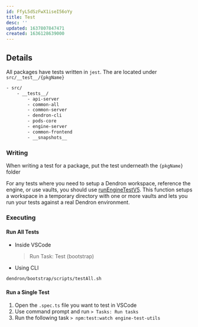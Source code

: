 ```yaml
---
id: FfyL5dSzFwX1iseI56oYy
title: Test
desc: ''
updated: 1637807847471
created: 1636128639000
---
```


## Details
All packages have tests written in `jest`. The are located under `src/__test__/{pkgName}`

```txt
- src/
    - __tests__/
        - api-server
        - common-all
        - common-server
        - dendron-cli
        - pods-core
        - engine-server
        - common-frontend
        - __snapshots__
```


### Writing
<!-- Writing unit test -->
When writing a test for a package, put the test underneath the `{pkgName}` folder

For any tests where you need to setup a Dendron workspace, reference the engine, or use vaults, you should use [runEngineTestV5](https://github.com/dendronhq/dendron/blob/cba633e4568601485e0cea1ab382e9dd3fbaa305/packages/engine-test-utils/src/engine.ts#L274). This function setups a workspace in a temporary directory with one or more vaults and lets you run your tests against a real Dendron environment. 


### Executing
<!-- Running unit test -->

#### Run All Tests
- Inside VSCode
  > Run Task: Test (bootstrap)

- Using CLI
```bash
dendron/bootstrap/scripts/testAll.sh
```

#### Run a Single Test
1. Open the `.spec.ts` file you want to test in VSCode
2. Use command prompt and run `> Tasks: Run tasks`
3. Run the following task `> npm:test:watch engine-test-utils`

